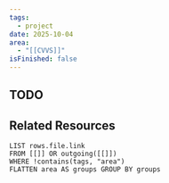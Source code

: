 ```yaml
---
tags:
  - project
date: 2025-10-04
area:
  - "[[CVVS]]"
isFinished: false
---
```


## TODO

## Related Resources
```dataview
LIST rows.file.link
FROM [[]] OR outgoing([[]])
WHERE !contains(tags, "area")
FLATTEN area AS groups GROUP BY groups

```



